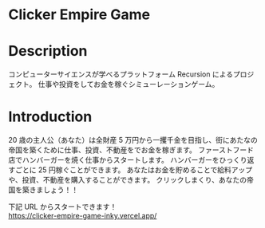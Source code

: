 # Clicker Empire Game

# Description

コンピューターサイエンスが学べるプラットフォーム Recursion によるプロジェクト。
仕事や投資をしてお金を稼ぐシミューレーションゲーム。

# Introduction

20 歳の主人公（あなた）は全財産 5 万円から一攫千金を目指し、街にあたなの帝国を築くために仕事、投資、不動産をでお金を稼ぎます。
ファーストフード店でハンバーガーを焼く仕事からスタートします。
ハンバーガーをひっくり返すごとに 25 円稼ぐことができます。
あなたはお金を貯めることで給料アップや、投資、不動産を購入することができます。
クリックしまくり、あなたの帝国を築きましょう！！

下記 URL からスタートできます！<br>
https://clicker-empire-game-inky.vercel.app/
